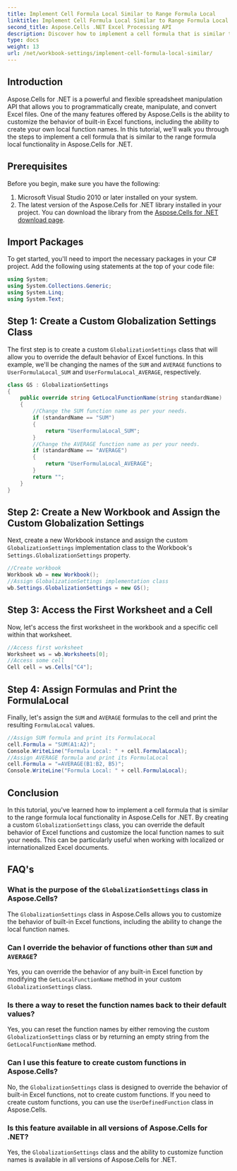 ```yaml
---
title: Implement Cell Formula Local Similar to Range Formula Local
linktitle: Implement Cell Formula Local Similar to Range Formula Local
second_title: Aspose.Cells .NET Excel Processing API
description: Discover how to implement a cell formula that is similar to the range formula local functionality in Aspose.Cells for .NET. Learn to customize built-in Excel function names and more.
type: docs
weight: 13
url: /net/workbook-settings/implement-cell-formula-local-similar/
---
```

## Introduction
Aspose.Cells for .NET is a powerful and flexible spreadsheet manipulation API that allows you to programmatically create, manipulate, and convert Excel files. One of the many features offered by Aspose.Cells is the ability to customize the behavior of built-in Excel functions, including the ability to create your own local function names. In this tutorial, we'll walk you through the steps to implement a cell formula that is similar to the range formula local functionality in Aspose.Cells for .NET.
## Prerequisites
Before you begin, make sure you have the following:
1. Microsoft Visual Studio 2010 or later installed on your system.
2. The latest version of the Aspose.Cells for .NET library installed in your project. You can download the library from the [Aspose.Cells for .NET download page](https://releases.aspose.com/cells/net/).
## Import Packages
To get started, you'll need to import the necessary packages in your C# project. Add the following using statements at the top of your code file:
```csharp
using System;
using System.Collections.Generic;
using System.Linq;
using System.Text;
```
## Step 1: Create a Custom Globalization Settings Class
The first step is to create a custom `GlobalizationSettings` class that will allow you to override the default behavior of Excel functions. In this example, we'll be changing the names of the `SUM` and `AVERAGE` functions to `UserFormulaLocal_SUM` and `UserFormulaLocal_AVERAGE`, respectively.
```csharp
class GS : GlobalizationSettings
{
    public override string GetLocalFunctionName(string standardName)
    {
        //Change the SUM function name as per your needs.
        if (standardName == "SUM")
        {
            return "UserFormulaLocal_SUM";
        }
        //Change the AVERAGE function name as per your needs.
        if (standardName == "AVERAGE")
        {
            return "UserFormulaLocal_AVERAGE";
        }
        return "";
    }
}
```
## Step 2: Create a New Workbook and Assign the Custom Globalization Settings
Next, create a new Workbook instance and assign the custom `GlobalizationSettings` implementation class to the Workbook's `Settings.GlobalizationSettings` property.
```csharp
//Create workbook
Workbook wb = new Workbook();
//Assign GlobalizationSettings implementation class
wb.Settings.GlobalizationSettings = new GS();
```
## Step 3: Access the First Worksheet and a Cell
Now, let's access the first worksheet in the workbook and a specific cell within that worksheet.
```csharp
//Access first worksheet
Worksheet ws = wb.Worksheets[0];
//Access some cell
Cell cell = ws.Cells["C4"];
```
## Step 4: Assign Formulas and Print the FormulaLocal
Finally, let's assign the `SUM` and `AVERAGE` formulas to the cell and print the resulting `FormulaLocal` values.
```csharp
//Assign SUM formula and print its FormulaLocal
cell.Formula = "SUM(A1:A2)";
Console.WriteLine("Formula Local: " + cell.FormulaLocal);
//Assign AVERAGE formula and print its FormulaLocal
cell.Formula = "=AVERAGE(B1:B2, B5)";
Console.WriteLine("Formula Local: " + cell.FormulaLocal);
```
## Conclusion
In this tutorial, you've learned how to implement a cell formula that is similar to the range formula local functionality in Aspose.Cells for .NET. By creating a custom `GlobalizationSettings` class, you can override the default behavior of Excel functions and customize the local function names to suit your needs. This can be particularly useful when working with localized or internationalized Excel documents.
## FAQ's
### What is the purpose of the `GlobalizationSettings` class in Aspose.Cells?
The `GlobalizationSettings` class in Aspose.Cells allows you to customize the behavior of built-in Excel functions, including the ability to change the local function names.
### Can I override the behavior of functions other than `SUM` and `AVERAGE`?
Yes, you can override the behavior of any built-in Excel function by modifying the `GetLocalFunctionName` method in your custom `GlobalizationSettings` class.
### Is there a way to reset the function names back to their default values?
Yes, you can reset the function names by either removing the custom `GlobalizationSettings` class or by returning an empty string from the `GetLocalFunctionName` method.
### Can I use this feature to create custom functions in Aspose.Cells?
No, the `GlobalizationSettings` class is designed to override the behavior of built-in Excel functions, not to create custom functions. If you need to create custom functions, you can use the `UserDefinedFunction` class in Aspose.Cells.
### Is this feature available in all versions of Aspose.Cells for .NET?
Yes, the `GlobalizationSettings` class and the ability to customize function names is available in all versions of Aspose.Cells for .NET.

